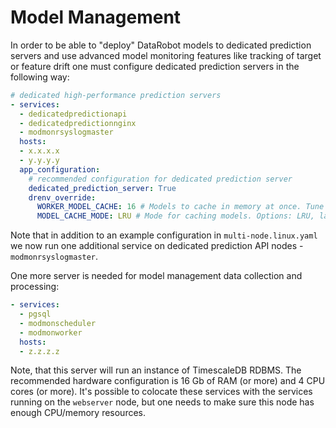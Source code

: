 # Model Management

In order to be able to "deploy" DataRobot models to dedicated prediction servers and use
advanced model monitoring features like tracking of target or feature drift one must configure
dedicated prediction servers in the following way:

```yaml
# dedicated high-performance prediction servers
- services:
  - dedicatedpredictionapi
  - dedicatedpredictionnginx
  - modmonrsyslogmaster
  hosts:
  - x.x.x.x
  - y.y.y.y
  app_configuration:
    # recommended configuration for dedicated prediction server
    dedicated_prediction_server: True
    drenv_override:
      WORKER_MODEL_CACHE: 16 # Models to cache in memory at once. Tune this for your use case
      MODEL_CACHE_MODE: LRU # Mode for caching models. Options: LRU, latest
```

Note that in addition to an example configuration in `multi-node.linux.yaml` we now run one
additional service on dedicated prediction API nodes - `modmonrsyslogmaster`.

One more server is needed for model management data collection and processing:

```yaml
- services:
  - pgsql
  - modmonscheduler
  - modmonworker
  hosts:
  - z.z.z.z
```

Note, that this server will run an instance of TimescaleDB RDBMS. The recommended hardware
configuration is 16 Gb of RAM (or more) and 4 CPU cores (or more). It's possible to colocate
these services with the services running on the `webserver` node, but one needs to make sure this
node has enough CPU/memory resources.
